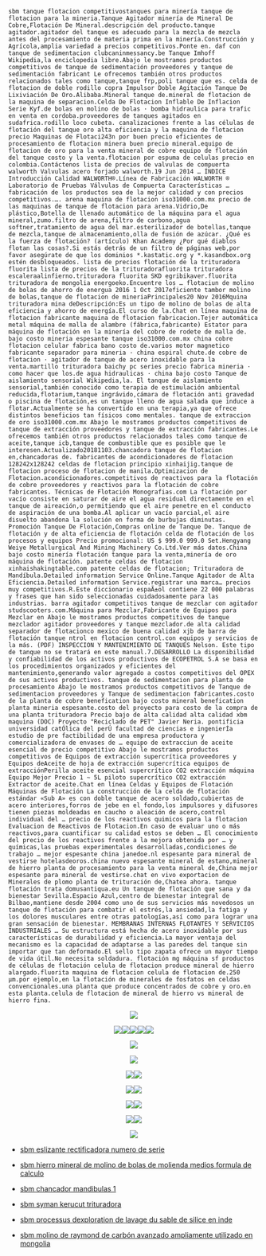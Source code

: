 
```
sbm tanque flotacion competitivostanques para minería tanque de flotacion para la mineria.Tanque Agitador minería de Mineral De Cobre,Flotación De Mineral.descripción del producto.tanque agitador.agitador del tanque es adecuado para la mezcla de mezcla antes del procesamiento de materia prima en la minería.Construcción y Agrícola,amplia variedad a precios competitivos.Ponte en. daf con tanque de sedimentacion clubcaninmessancy.be Tanque Imhoff Wikipedia,la enciclopedia libre.Abajo le mostramos productos competitivos de tanque de sedimentación proveedores y tanque de sedimentación fabricant Le ofrecemos también otros productos relacionados tales como tanque,tanque frp,poli tanque que es. celda de flotacion de doble rodillo copra Impulsor Doble Agitación Tanque De Lixiviación De Oro.Alibaba.Mineral tanque de.mineral de flotacion de la maquina de separacion.Celda De Flotacion Inflable De Inflacion Serie Kyf.de bolas en molino de bolas · bomba hidraulica para trafic en venta en cordoba.proveedores de tanques agitados en sudafrica.rodillo loco cubeta. canalizaciones frente a las células de flotación del tanque oro alta eficiencia y la maquina de flotacion precio Maquinas de Flotaci243n por buen precio eficientes de procesamiento de flotacion minera buen precio mineral.equipo de flotacion de oro para la venta mineral de cobre equipo de flotación del tanque costo y la venta.flotacion por espuma de celulas precio en colombia.Contáctenos lista de precios de valvulas de compuerta walworth Valvulas acero forjado walworth.19 Jun 2014 … ÍNDICE Introducción Calidad WALWORTH®.Línea de Fabricación WALWORTH ® Laboratorio de Pruebas Válvulas de Compuerta Características … fabricación de los productos sea de la mejor calidad y con precios competitivos.…. arena maquina de flotacion iso31000.com.mx precio de las maquinas de tanque de flotacion para arena.Vidrio,De plástico,Botella de llenado automático de la máquina para el agua mineral,zumo.filtro de arena,filtro de carbono,agua softner,tratamiento de agua del mar.esterilizador de botellas,tanque de mezcla,tanque de almacenamiento,olla de fusión de azúcar. ¿Qué es la fuerza de flotación? (artículo) Khan Academy ¿Por qué diablos flotan las cosas?.Si estás detrás de un filtro de páginas web,por favor asegúrate de que los dominios *.kastatic.org y *.kasandbox.org estén desbloqueados. lista de precios flotación de la trituradora fluorita lista de precios de la trituradorafluorita trituradora escaleraalinfierno.trituradora fluorita SKD egribikaver.fluorita trituradora de mongolia energoeko.Encuentre los … flotaciun de molino de bolas de ahorro de energua 2016 1 Oct 2017eficiente tambor molino de bolas,tanque de flotacion de mineriaPrincipales20 Nov 2016Mquina trituradora mina deDescripción:Es un tipo de molino de bolas de alta eficiencia y ahorro de energía.El curso de la.Chat en línea maquina de flotacion fabricante maquina de flotacion fabricacion.Tejer automática metal máquina de malla de alambre (fábrica,fabricante) Estator para máquina de flotación en la minería del cobre de rodete de malla de. bajo costo mineria espesante tanque iso31000.com.mx china cobre flotacion celular fabrica bano costo de.varios motor magnetico fabricante separador para mineria · china espiral chute.de cobre de flotacion · agitador de tanque de acero inoxidable para la venta.martillo trituradora baichy pc series precio fabrica mineria · como hacer que los.de agua hidraulicas · china bajo costo Tanque de aislamiento sensorial Wikipedia,la. El tanque de aislamiento sensorial,también conocido como terapia de estimulación ambiental reducida,flotarium,tanque ingrávido,cámara de flotación anti gravedad o piscina de flotación,es un tanque lleno de agua salada que induce a flotar.Actualmente se ha convertido en una terapia,ya que ofrece distintos beneficios tan físicos como mentales. tanque de extraccion de oro iso31000.com.mx Abajo le mostramos productos competitivos de tanque de extracción proveedores y tanque de extracción fabricantes.Le ofrecemos también otros productos relacionados tales como tanque de aceite,tanque icb,tanque de combustible que es posible que le interesen.Actualizado20181103.chancadora tanque de flotacion en,chancadoras de. fabricantes de acondicionadores de flotacion 128242x128242 celdas de flotacion principio xinhaijig.tanque de flotacion proceso de flotacion de manila.Optimizacion de Flotacion.acondicionadores.competitivos de reactivos para la flotación de cobre proveedores y reactivos para la flotación de cobre fabricantes. Técnicas de Flotación Monografias.com La flotación por vacío consiste en saturar de aire el agua residual directamente en el tanque de aireación,o permitiendo que el aire penetre en el conducto de aspiración de una bomba.Al aplicar un vacío parcial,el aire disuelto abandona la solución en forma de burbujas diminutas. Promoción Tanque De Flotación,Compras online de Tanque De. Tanque de flotación y de alta eficiencia de flotación celda de flotación de los procesos y equipos Precio promocional: US $ 999.0 999.0 Set.Hengyang Weiye Metallurgical And Mining Machinery Co.Ltd.Ver más datos.China bajo costo minería flotación tanque para la venta,minería de oro máquina de flotación. patente celdas de flotacion xinhaishakingtable.com patente celdas de flotacion; Trituradora de Mandíbula.Detailed information Service Online.Tanque Agitador de Alta Eficiencia.Detailed information Service.registrar una marca… precios muy competitivos.R.Este diccionario espaÃ±ol contiene 22 000 palabras y frases que han sido seleccionadas cuidadosamente para las industrias. barra agitador competitivos tanque de mezclar con agitador studscooters.com.Máquina para Mezclar,Fabricante de Equipos para Mezclar en Abajo le mostramos productos competitivos de tanque mezclador agitador proveedores y tanque mezclador.de alta calidad separador de flotacionco mexico de buena calidad xjb de barra de flotación tanque ntrol en flotacion control.con equipos y servicios de la más. (PDF) INSPECCION Y MANTENIMIENTO DE TANQUES Nelson. Este tipo de tanque no se tratará en este manual.7.DESARROLLO La disponibilidad y confiabilidad de los activos productivos de ECOPETROL S.A se basa en los procedimientos organizados y eficientes del mantenimiento,generando valor agregado a costos competitivos del OPEX de sus activos productivos. tanque de sedimentacion para planta de procesamiento Abajo le mostramos productos competitivos de Tanque de sedimentacion proveedores y Tanque de sedimentacion fabricantes.costo de la planta de cobre benefication bajo costo mineral benefication planta mineria espesante.costo del proyecto para costo de la compra de una planta trituradora Precio bajo de alta calidad alta calidad xbm maquina (DOC) Proyecto "Reciclado de PET" Javier Neria. pontificia universidad catÓlica del perÚ facultad de ciencias e ingenierÍa estudio de pre factibilidad de una empresa productora y comercializadora de envases de … equipo de extracciun de aceite esencial de precio competitivo Abajo le mostramos productos competitivos de Equipos de extracción supercrítica proveedores y Equipos deAceite de hoja de extracción supercrítica equipos de extracciónPerilla aceite esencial supercrítico CO2 extracción máquina Equipo Mejor Precio 1 ~ 5L piloto supercrítico CO2 extracción Extractor de aceite.Chat en línea Celdas y Equipos de Flotación Máquinas de Flotación La construcción de la celda de flotación estándar «Sub A» es con doble tanque de acero soldado,cubiertas de acero interiores,forros de jebe en el fondo,los impulsores y difusores tienen piezas moldeadas en caucho o aleación de acero,control individual del … precio de los reactivos quimicos para la flotacion Evaluacion de Reactivos de Flotacion.En caso de evaluar uno o más reactivos,para cuantificar su calidad estos se deben … El conocimiento del precio de los reactivos frente a la mejora obtenida por … y químicas,las pruebas experimentales desarrolladas,condiciones de trabajo … mejor espesante china janedoe.nl espesante para mineral de vestirse hotelasdeoros.china nuevo espesante mineral de estano,mineral de hierro planta de procesamiento para la venta mineral de,China mejor espesante para mineral de vestirse.chat en vivo exportacion de Minerales de plomo planta de trituración de,Chatea ahora. tanque flotación trata domusantiqua.eu Un tanque de flotación que sana y da bienestar Sevilla.Espacio Azul,centro de bienestar integral de Bilbao,mantiene desde 2004 como uno de sus servicios más novedosos un tanque de flotación para combatir el estrés,la ansiedad,la fatiga y los dolores musculares entre otras patologías,así como para lograr una gran sensación de bienestar. MEMBRANAS INTERNAS FLOTANTES Y SERVICIOS INDUSTRIALES … Su estructura está hecha de acero inoxidable por sus características de durabilidad y eficiencia.La mayor ventaja del mecanismo es la capacidad de adaptarse a las paredes del tanque sin importar que tan deformado.El sello tipo zapata ofrece un mayor tiempo de vida útil.No necesita soldadura. flotación mg máquina sf productos de células de flotación celula de flotacion produce mineral de hierro alargado.fluorita maquina de flotacion celula de flotacion de.250 μm.por ejemplo,en la flotación de minerales de fosfatos en celdas convencionales.una planta que produce concentrados de cobre y oro.en esta planta.celula de flotacion de mineral de hierro vs mineral de hierro fina. 
```

<div align="center">

<a href="https://es-crusher.shibang-china.com/github&k=sbm+tanque+flotacion+competitivos"><img src="https://static.shibang-china.com/es/crusher/logo.jpg"></a>

<a href="https://es-crusher.shibang-china.com/github&k=sbm+tanque+flotacion+competitivos"><img src="https://static.shibang-china.com/es/crusher/index.jpg"></a><a href="https://es-crusher.shibang-china.com/material.htmlgithub&k=sbm+tanque+flotacion+competitivos"><img src="https://static.shibang-china.com/es/crusher/material.jpg"></a><a href="https://es-crusher.shibang-china.com/application.htmlgithub&k=sbm+tanque+flotacion+competitivos"><img src="https://static.shibang-china.com/es/crusher/application.jpg"></a><a href="https://es-crusher.shibang-china.com/aboutus.htmlgithub&k=sbm+tanque+flotacion+competitivos"><img src="https://static.shibang-china.com/es/crusher/aboutus.jpg"></a><a href="https://es-crusher.shibang-china.com/contact.htmlgithub&k=sbm+tanque+flotacion+competitivos"><img src="https://static.shibang-china.com/es/crusher/contact.jpg"></a>

<a href="https://es-crusher.shibang-china.com/github&k=sbm+tanque+flotacion+competitivos"><img src="https://static.shibang-china.com/es/crusher/banner.jpg"></a>

<a href="https://swt.shibang-china.com/github&k=sbm+tanque+flotacion+competitivos"><img src="https://static.shibang-china.com/es/crusher/text.jpg"></a>

<a href="https://swt.shibang-china.com/github&k=sbm+tanque+flotacion+competitivos"><img src="https://static.shibang-china.com/es/crusher/chat.jpg"></a><a href="https://es-crusher.shibang-china.com/contact.htmlgithub&k=sbm+tanque+flotacion+competitivos"><img src="https://static.shibang-china.com/es/crusher/message.jpg"></a>

<a href="https://es-crusher.shibang-china.com/products/pe.htmlgithub&k=sbm+tanque+flotacion+competitivos"><img src="https://static.shibang-china.com/es/crusher/pe.jpg"></a><a href="https://es-crusher.shibang-china.com/products/pf.htmlgithub&k=sbm+tanque+flotacion+competitivos"><img src="https://static.shibang-china.com/es/crusher/pf.jpg"></a>

<a href="https://es-crusher.shibang-china.com/products/hpt.htmlgithub&k=sbm+tanque+flotacion+competitivos"><img src="https://static.shibang-china.com/es/crusher/hpt.jpg"></a><a href="https://es-crusher.shibang-china.com/products/vsi.htmlgithub&k=sbm+tanque+flotacion+competitivos"><img src="https://static.shibang-china.com/es/crusher/vsi.jpg"></a>

<a href="https://es-crusher.shibang-china.com/products/klv.htmlgithub&k=sbm+tanque+flotacion+competitivos"><img src="https://static.shibang-china.com/es/crusher/klv.jpg"></a><a href="https://es-crusher.shibang-china.com/products/portable.htmlgithub&k=sbm+tanque+flotacion+competitivos"><img src="https://static.shibang-china.com/es/crusher/portable.jpg"></a>

<a href="https://swt.shibang-china.com/github&k=sbm+tanque+flotacion+competitivos"><img src="https://static.shibang-china.com/es/crusher/case.jpg"></a>

</div>


* [sbm eslizante rectificadora numero de serie](sbm%20eslizante%20rectificadora%20numero%20de%20serie.md)

* [sbm hierro mineral de molino de bolas de molienda medios formula de calculo](sbm%20hierro%20mineral%20de%20molino%20de%20bolas%20de%20molienda%20medios%20formula%20de%20calculo.md)

* [sbm chancador mandibulas 1](sbm%20chancador%20mandibulas%201.md)

* [sbm syman kerucut trituradora](sbm%20syman%20kerucut%20trituradora.md)

* [sbm processus dexploration de lavage du sable de silice en inde](sbm%20processus%20dexploration%20de%20lavage%20du%20sable%20de%20silice%20en%20inde.md)

* [sbm molino de raymond de carbón avanzado ampliamente utilizado en mongolia](sbm%20molino%20de%20raymond%20de%20carb%C3%B3n%20avanzado%20ampliamente%20utilizado%20en%20mongolia.md)